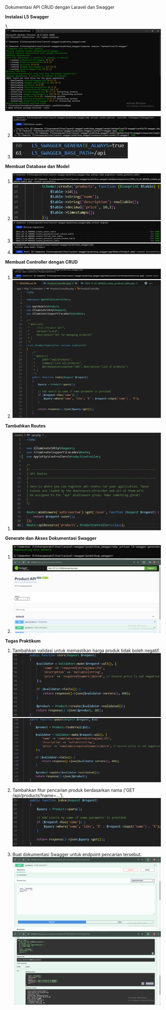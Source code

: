 Dokumentasi API CRUD dengan Laravel dan Swagger

**Instalasi L5 Swagger**

1.![alt text](image.png)

2. ![alt text](image-1.png)

3. ![alt text](image-2.png)

**Membuat Database dan Model**

1. ![alt text](image-3.png)
2. ![alt text](image-13.png)
3. ![alt text](image-5.png)
4. ![alt text](image-6.png)

**Membuat Controller dengan CRUD**
1. ![alt text](image-7.png)
2. ![alt text](image-8.png)

**Tambahkan Routes**
1. ![alt text](image-9.png)

**Generate dan Akses Dokumentasi Swagger**
1. ![alt text](image-11.png)
1. ![alt text](image-12.png)

**Tugas Praktikum**

1. Tambahkan validasi untuk memastikan harga produk tidak boleh negatif.
![alt text](image-4.png)
![alt text](image-14.png)

2. Tambahkan fitur pencarian produk berdasarkan nama ('GET /api/products?name=...').
![alt text](image-15.png)

3. Buat dokumentasi Swagger untuk endpoint pencarian tersebut.
![alt text](image-16.png)
![alt text](image-17.png)